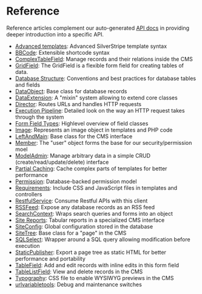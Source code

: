 # Reference #

Reference articles complement our auto-generated [API docs](http://api.silverstripe.org) in providing deeper introduction into a specific API. 

* [Advanced templates](advanced-templates): Advanced SilverStripe template syntax
* [BBCode](bbcode): Extensible shortcode syntax
* [ComplexTableField](complextablefield): Manage records and their relations inside the CMS
* [GridField](grid-field): The GridField is a flexible form field for creating tables of data.
* [Database Structure](database-structure): Conventions and best practices for database tables and fields
* [DataObject](dataobject): Base class for database records
* [DataExtension](dataextension): A "mixin" system allowing to extend core classes
* [Director](director): Routes URLs and handles HTTP requests
* [Execution Pipeline](execution-pipeline): Detailed look on the way an HTTP request takes through the system
* [Form Field Types](form-field-types): Highlevel overview of field classes
* [Image](image): Represents an image object in templates and PHP code
* [LeftAndMain](leftandmain): Base class for the CMS interface
* [Member](member): The "user" object forms the base for our security/permission moel
* [ModelAdmin](modeladmin): Manage arbitrary data in a simple CRUD (create/read/update/delete) interface
* [Partial Caching](partial-caching): Cache complex parts of templates for better performance
* [Permission](permission): Database-backed permission model
* [Requirements](requirements): Include CSS and JavaScript files in templates and controllers
* [RestfulService](restfulservice): Consume Restful APIs with this client
* [RSSFeed](rssfeed): Expose any database records as an RSS feed
* [SearchContext](searchcontext): Wraps search queries and forms into an object
* [Site Reports](site-reports): Tabular reports in a specialized CMS interface
* [SiteConfig](siteconfig): Global configuration stored in the database
* [SiteTree](sitetree): Base class for a "page" in the CMS
* [SQLSelect](sqlquery): Wrapper around a SQL query allowing modification before execution
* [StaticPublisher](staticpublisher): Export a page tree as static HTML for better performance and portability
* [TableField](tablefield): Add and edit records with inline edits in this form field
* [TableListField](tablelistfield): View and delete records in the CMS
* [Typography](typography): CSS file to enable WYSIWYG previews in the CMS
* [urlvariabletools](urlvariabletools): Debug and maintenance switches